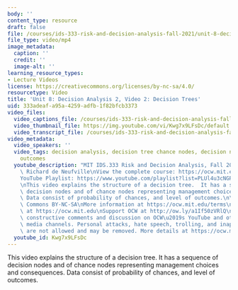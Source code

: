 ```yaml
---
body: ''
content_type: resource
draft: false
file: /courses/ids-333-risk-and-decision-analysis-fall-2021/unit-8-decision-analysis-video-2_360p_16_9.mp4
file_type: video/mp4
image_metadata:
  caption: ''
  credit: ''
  image-alt: ''
learning_resource_types:
- Lecture Videos
license: https://creativecommons.org/licenses/by-nc-sa/4.0/
resourcetype: Video
title: 'Unit 8: Decision Analysis 2, Video 2: Decision Trees'
uid: 333adeaf-a95a-4259-adfb-1f82bfcb3373
video_files:
  video_captions_file: /courses/ids-333-risk-and-decision-analysis-fall-2021/1isY0tVSiRX_9ahzrCl6SurUjnVpbkLC4_transcript.webvtt
  video_thumbnail_file: https://img.youtube.com/vi/Kwg7x9LFsDc/default.jpg
  video_transcript_file: /courses/ids-333-risk-and-decision-analysis-fall-2021/1isY0tVSiRX_9ahzrCl6SurUjnVpbkLC4_transcript.pdf
video_metadata:
  video_speakers: ''
  video_tags: decision analysis, decision tree chance nodes, decision nodes, probabilities,
    outcomes
  youtube_description: "MIT IDS.333 Risk and Decision Analysis, Fall 2021\nInstructor:\
    \ Richard de Neufville\nView the complete course: https://ocw.mit.edu/courses/ids-333-risk-and-decision-analysis-fall-2021/\n\
    YouTube Playlist: https://www.youtube.com/playlist?list=PLUl4u3cNGP62jwhTqp8_1kwrkDkxZhpQC\n\
    \nThis video explains the structure of a decision tree.  It has a sequence of\
    \ decision nodes and of chance nodes representing management choices and consequences.\
    \ Data consist of probability of chances, and level of outcomes.\n\nLicense: Creative\
    \ Commons BY-NC-SA\nMore information at https://ocw.mit.edu/terms\nMore courses\
    \ at https://ocw.mit.edu\nSupport OCW at http://ow.ly/a1If50zVRlQ\n\nWe encourage\
    \ constructive comments and discussion on OCW\u2019s YouTube and other social\
    \ media channels. Personal attacks, hate speech, trolling, and inappropriate comments\
    \ are not allowed and may be removed. More details at https://ocw.mit.edu/comments."
  youtube_id: Kwg7x9LFsDc
---
```

This video explains the structure of a decision tree. It has a sequence of decision nodes and of chance nodes representing management choices and consequences. Data consist of probability of chances, and level of outcomes.